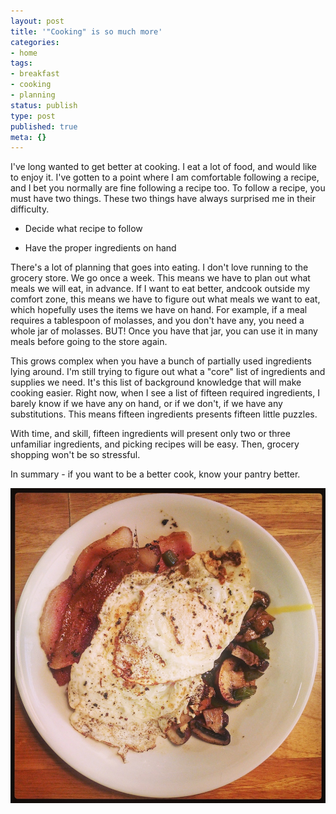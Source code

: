 ```yaml
---
layout: post
title: '"Cooking" is so much more'
categories:
- home
tags:
- breakfast
- cooking
- planning
status: publish
type: post
published: true
meta: {}
---
```




I've long wanted to get better at cooking. I eat a lot of food, and would like to enjoy it. I've gotten to a point where I am comfortable following a recipe, and I bet you normally are fine following a recipe too.
To follow a recipe, you must have two things. These two things have always surprised me in their difficulty.


* Decide what recipe to follow


* Have the proper ingredients on hand


There's a lot of planning that goes into eating. I don't love running to the grocery store. We go once a week. This means we have to plan out what meals we will eat, in advance. If I want to eat better, 
andcook outside my comfort zone, this means we have to figure out what meals we want to eat, which hopefully uses the items we have on hand. For example, if a meal requires a tablespoon of molasses, and you don't have any, you need a whole jar of molasses. BUT! Once you have that jar, you can use it in many meals before going to the store again.



This grows complex when you have a bunch of partially used ingredients lying around. I'm still trying to figure out what a "core" list of ingredients and supplies we need. It's this list of background knowledge that will make cooking easier. Right now, when I see a list of fifteen required ingredients, I barely know if we have any on hand, or if we don't, if we have any substitutions. This means fifteen ingredients presents fifteen little puzzles.



With time, and skill, fifteen ingredients will present only two or three unfamiliar ingredients, and picking recipes will be easy. Then, grocery shopping won't be so stressful.



In summary - if you want to be a better cook, know your pantry better.



[![A few key ingredients. I know this "meal" so well, I enjoy shopping for it, and cooking it. The opposite of how I normally feel.](/squarespace_images/static_556694eee4b0f4ca9cd56729_56035dbbe4b07ebf58d79d16_5586fe5ce4b0278244cea161_1434910443673_img_20140326_075707.jpg_)](http://static1.squarespace.com/static/556694eee4b0f4ca9cd56729/56035dbbe4b07ebf58d79d16/5586fe5ce4b0278244cea161/1434910443673/img_20140326_075707.jpg)
